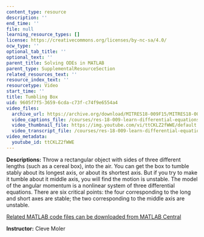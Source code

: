 ```yaml
---
content_type: resource
description: ''
end_time: ''
file: null
learning_resource_types: []
license: https://creativecommons.org/licenses/by-nc-sa/4.0/
ocw_type: ''
optional_tab_title: ''
optional_text: ''
parent_title: Solving ODEs in MATLAB
parent_type: SupplementalResourceSection
related_resources_text: ''
resource_index_text: ''
resourcetype: Video
start_time: ''
title: Tumbling Box
uid: 9605f7f5-3659-6cda-c73f-c74f9e6554a4
video_files:
  archive_url: https://archive.org/download/MITRES18-009F15/MITRES18-009F15_odes_10_300k.mp4
  video_captions_file: /courses/res-18-009-learn-differential-equations-up-close-with-gilbert-strang-and-cleve-moler-fall-2015/0d371e5210815fea9a994805e475186c_ttCKLZ2fWWE.vtt
  video_thumbnail_file: https://img.youtube.com/vi/ttCKLZ2fWWE/default.jpg
  video_transcript_file: /courses/res-18-009-learn-differential-equations-up-close-with-gilbert-strang-and-cleve-moler-fall-2015/c84277f92c196dc9f1483f6b0b819166_ttCKLZ2fWWE.pdf
video_metadata:
  youtube_id: ttCKLZ2fWWE
---
```


**Descriptions:** Throw a rectangular object with sides of three different lengths (such as a cereal box), into the air. You can get the box to tumble stably about its longest axis, or about its shortest axis. But if you try to make it tumble about it middle axis, you will find the motion is unstable. The model of the angular momentum is a nonlinear system of three differential equations. There are six critical points: the four corresponding to the long and short axes are stable; the two corresponding to the middle axis are unstable.

[Related MATLAB code files can be downloaded from MATLAB Central](http://www.mathworks.com/matlabcentral/fileexchange/54611)

**Instructor:** Cleve Moler

